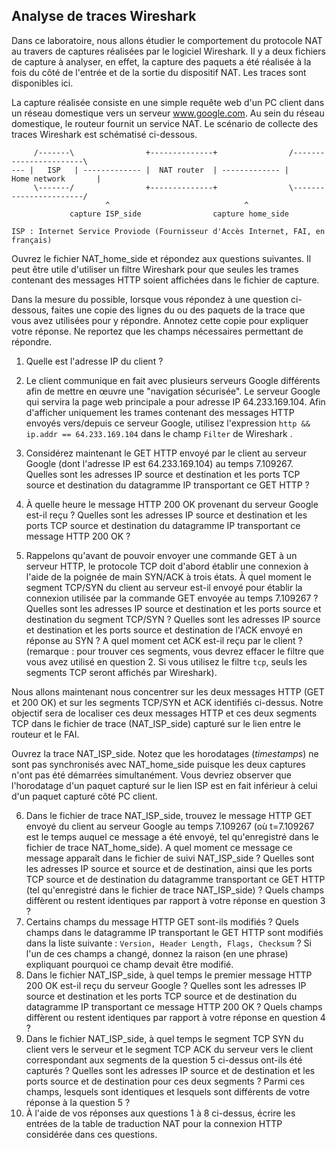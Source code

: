 ## Analyse de traces Wireshark

Dans ce laboratoire, nous allons étudier le comportement du protocole NAT au travers de captures réalisées par le logiciel Wireshark.  Il y a deux fichiers de capture à analyser, en effet, la capture des paquets a été réalisée à la fois du côté de l'entrée et de la sortie du dispositif NAT. Les traces sont disponibles ici. 

La capture réalisée consiste en une simple requête web d'un PC client dans un réseau domestique vers un serveur www.google.com. Au sein du réseau domestique, le routeur fournit un service NAT. Le scénario de collecte des traces Wireshark est schématisé ci-dessous. 

```
     /-------\                +--------------+                /-----------------------\
--- |   ISP   | ------------- |  NAT router  | ------------- |      Home network       |
     \-------/                +--------------+                \-----------------------/
                     ^                              ^ 
             capture ISP_side                capture home_side

ISP : Internet Service Proviode (Fournisseur d'Accès Internet, FAI, en français)
```

Ouvrez le fichier NAT_home_side et répondez aux questions suivantes.  Il peut être utile d'utiliser un filtre Wireshark pour que seules les trames contenant des messages HTTP soient affichées dans le fichier de capture.

Dans la mesure du possible, lorsque vous répondez à une question ci-dessous, faites une copie des lignes du ou des paquets de la trace que vous avez utilisées pour y répondre.  Annotez cette copie pour expliquer votre réponse. Ne reportez que les champs nécessaires permettant de répondre.

1. Quelle est l'adresse IP du client ?

2. Le client communique en fait avec plusieurs serveurs Google différents afin de mettre en œuvre une "navigation sécurisée". Le serveur Google qui servira la page web principale a pour adresse IP 64.233.169.104.  Afin d'afficher uniquement les trames contenant des messages HTTP envoyés vers/depuis ce serveur Google, utilisez l'expression `http && ip.addr == 64.233.169.104` dans le champ `Filter` de Wireshark .
3. Considérez maintenant le GET HTTP envoyé par le client au serveur Google (dont l'adresse IP est 64.233.169.104) au temps 7.109267.  Quelles sont les adresses IP source et destination et les ports TCP source et destination du datagramme IP transportant ce GET HTTP ?
4. À quelle heure le message HTTP 200 OK provenant du serveur Google est-il reçu ?  Quelles sont les adresses IP source et destination et les ports TCP source et destination du datagramme IP transportant ce message HTTP 200 OK ?
5. Rappelons qu'avant de pouvoir envoyer une commande GET à un serveur HTTP, le protocole TCP doit d'abord établir une connexion à l'aide de la poignée de main SYN/ACK à trois états.  À quel moment le segment TCP/SYN du client au serveur est-il envoyé pour établir la connexion utilisée par la commande GET envoyée au temps 7.109267 ?  Quelles sont les adresses IP source et destination et les ports source et destination du segment TCP/SYN ?  Quelles sont les adresses IP source et destination et les ports source et destination de l'ACK envoyé en réponse au SYN ?  A quel moment cet ACK est-il reçu par le client ? (remarque : pour trouver ces segments, vous devrez effacer le filtre que vous avez utilisé en question 2.  Si vous utilisez le filtre `tcp`, seuls les segments TCP seront affichés par Wireshark).

Nous allons maintenant nous concentrer sur les deux messages HTTP (GET et 200 OK) et sur les segments TCP/SYN et ACK identifiés ci-dessus.  Notre objectif sera de localiser ces deux messages HTTP et ces deux segments TCP dans le fichier de trace (NAT_ISP_side) capturé sur le lien entre le routeur et le FAI.

Ouvrez la trace NAT_ISP_side.  Notez que les horodatages (*timestamps*) ne sont pas synchronisés avec NAT_home_side puisque les deux captures n'ont pas été démarrées simultanément. Vous devriez observer que l'horodatage d'un paquet capturé sur le lien ISP est en fait inférieur à celui d'un paquet capturé côté PC client.

6. Dans le fichier de trace NAT_ISP_side, trouvez le message HTTP GET envoyé du client au serveur Google au temps 7.109267 (où t=7.109267 est le temps auquel ce message a été envoyé, tel qu'enregistré dans le fichier de trace NAT_home_side). A quel moment ce message ce message apparaît dans le fichier de suivi NAT_ISP_side ? Quelles sont les adresses IP source et source et de destination, ainsi que les ports TCP source et de destination du datagramme transportant ce GET HTTP (tel qu'enregistré dans le fichier de trace NAT_ISP_side) ? Quels champs diffèrent ou restent identiques par rapport à votre réponse en question 3 ?
7. Certains champs du message HTTP GET sont-ils modifiés ? Quels champs dans le datagramme IP transportant le GET HTTP sont modifiés dans la liste suivante : `Version, Header Length, Flags, Checksum` ? Si l'un de ces champs a changé, donnez la raison (en une phrase) expliquant pourquoi ce champ devait être modifié.
8. Dans le fichier NAT_ISP_side, à quel temps le premier message HTTP 200 OK est-il reçu du serveur Google ? Quelles sont les adresses IP source et destination et les ports TCP source et de destination du datagramme IP transportant ce message HTTP 200 OK ? Quels champs diffèrent ou restent identiques par rapport à votre réponse en question 4 ?
9. Dans le fichier NAT_ISP_side, à quel temps le segment TCP SYN du client vers le serveur et le segment TCP ACK du serveur vers le client correspondant aux segments de la question 5 ci-dessus ont-ils été capturés ? Quelles sont les adresses IP source et de destination et les ports source et de destination pour ces deux segments ? Parmi ces champs, lesquels sont identiques et lesquels sont différents de votre réponse à la question 5 ?
10. À l'aide de vos réponses aux questions 1 à 8 ci-dessus, écrire les entrées de la table de traduction NAT pour la connexion HTTP considérée dans ces questions.



